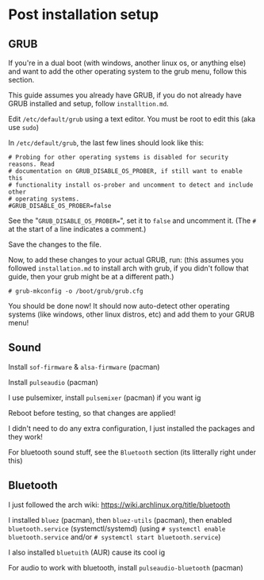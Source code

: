 # Post installation setup

## GRUB

If you're in a dual boot (with windows, another linux os, or anything else) and want to add the other operating system to the grub menu, follow this section.

This guide assumes you already have GRUB, if you do not already have GRUB installed and setup, follow `installtion.md`.

Edit `/etc/default/grub` using a text editor. You must be root to edit this (aka use `sudo`)

In `/etc/default/grub`, the last few lines should look like this:
```
# Probing for other operating systems is disabled for security reasons. Read
# documentation on GRUB_DISABLE_OS_PROBER, if still want to enable this
# functionality install os-prober and uncomment to detect and include other
# operating systems.
#GRUB_DISABLE_OS_PROBER=false
```

See the "`GRUB_DISABLE_OS_PROBER=`", set it to `false` and uncomment it. (The `#` at the start of a line indicates a comment.)

Save the changes to the file.

Now, to add these changes to your actual GRUB, run:
(this assumes you followed `installation.md` to install arch with grub, if you didn't follow that guide, then your grub might be at a different path.)
```
# grub-mkconfig -o /boot/grub/grub.cfg
```

You should be done now! It should now auto-detect other operating systems (like windows, other linux distros, etc) and add them to your GRUB menu!

## Sound

Install `sof-firmware` & `alsa-firmware` (pacman)

Install `pulseaudio` (pacman)

I use pulsemixer, install `pulsemixer` (pacman) if you want ig

Reboot before testing, so that changes are applied!

I didn't need to do any extra configuration, I just installed the packages and they work!

For bluetooth sound stuff, see the `Bluetooth` section (its litterally right under this)

## Bluetooth

I just followed the arch wiki: https://wiki.archlinux.org/title/bluetooth

I installed `bluez` (pacman), then `bluez-utils` (pacman), then enabled `bluetooth.service` (systemctl/systemd) (using `# systemctl enable bluetooth.service` and/or `# systemctl start bluetooth.service`)

I also installed `bluetuith` (AUR) cause its cool ig

For audio to work with bluetooth, install `pulseaudio-bluetooth` (pacman)
